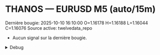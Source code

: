 # THANOS — EURUSD M5 (auto/15m)
Dernière bougie: 2025-10-10 16:10:00  O=1.16178  H=1.16188  L=1.16044  C=1.16076
Source active: twelvedata_repo

- Aucun signal sur la dernière bougie.

<details><summary>Debug</summary>

- TD_API_KEY manquant.

</details>